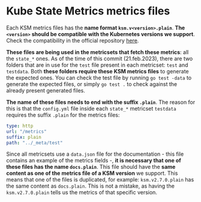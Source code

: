 # Kube State Metrics metrics files

Each KSM metrics files has the **name format `ksm.v<version>.plain`**. **The `<version>` should be compatible with the Kubernetes versions we support**. Check the compatibility in the official repository [here](https://github.com/kubernetes/kube-state-metrics#compatibility-matrix).

**These files are being used in the metricsets that fetch these metrics**: all the `state_*` ones. As of the time of this commit (21.feb.2023), there are two folders that are in use for the `test` file present in each metricset: `test` and `testdata`. Both **these folders require these KSM metrics files** to generate the expected ones. You can check the test file by running `go test -data` to generate the expected files, or simply `go test .` to check against the already present generated files.

**The name of these files needs to end with the suffix `.plain`**. The reason for this is that the `config.yml` file inside each `state_*` metricset `testdata` requires the suffix `.plain` for the metrics files:

```yaml
type: http
url: "/metrics"
suffix: plain
path: "../_meta/test"
```

Since all metricsets use a `data.json` file for the documentation - this file contains an example of the metrics fields -, **it is necessary that one of these files has the name `docs.plain`**. This file should have the **same content as one of the metrics file of a KSM version** we support. This means that one of the files is duplicated, for example: `ksm.v2.7.0.plain` has the same content as `docs.plain`. This is not a mistake, as having the `ksm.v2.7.0.plain` tells us the metrics of that specific version.

